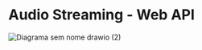 # Audio Streaming - Web API

![Diagrama sem nome drawio (2)](https://github.com/jonasemanuel/dotnet-audio-streaming-webapi/assets/12071185/bcc1167d-1373-4af7-936c-fbaf086959dc)
